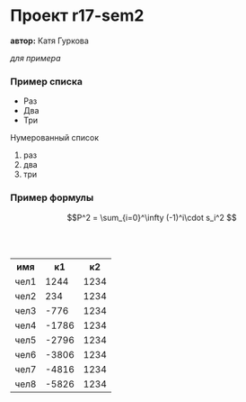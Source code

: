 # Проект r17-sem2
**автор:** Катя Гуркова

*для примера*

### Пример списка

* Раз
* Два
* Три

Нумерованный список

1. раз
2. два
4. три

### Пример формулы
$$P^2 = \sum_{i=0}^\infty (-1)^i\cdot s_i^2 $$

<table class="tg">  <tr>    <th class="tg-yw4l">имя</th>    <th class="tg-yw4l">к1</th>    <th class="tg-yw4l">к2</th>  </tr>  <tr>    <td class="tg-yw4l">чел1</td>    <td class="tg-yw4l">1244</td>    <td class="tg-yw4l">1234</td>  </tr>  <tr>    <td class="tg-yw4l">чел2</td>    <td class="tg-yw4l">234</td>    <td class="tg-yw4l">1234</td>  </tr>  <tr>    <td class="tg-yw4l">чел3</td>    <td class="tg-yw4l">-776</td>    <td class="tg-yw4l">1234</td>  </tr>  <tr>    <td class="tg-yw4l">чел4</td>    <td class="tg-yw4l">-1786</td>    <td class="tg-yw4l">1234</td>  </tr>  <tr>    <td class="tg-yw4l">чел5</td>    <td class="tg-yw4l">-2796</td>    <td class="tg-yw4l">1234</td>  </tr>  <tr>    <td class="tg-yw4l">чел6</td>    <td class="tg-yw4l">-3806</td>    <td class="tg-yw4l">1234</td>  </tr>  <tr>    <td class="tg-yw4l">чел7</td>    <td class="tg-yw4l">-4816</td>    <td class="tg-yw4l">1234</td>  </tr>  <tr>    <td class="tg-yw4l">чел8</td>    <td class="tg-yw4l">-5826</td>    <td class="tg-yw4l">1234</td>  </tr></table>
